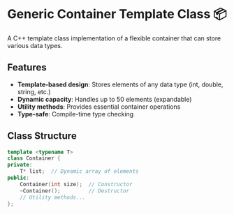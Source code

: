 # Generic Container Template Class 📦

A C++ template class implementation of a flexible container that can store various data types.

## Features
- **Template-based design**: Stores elements of any data type (int, double, string, etc.)
- **Dynamic capacity**: Handles up to 50 elements (expandable)
- **Utility methods**: Provides essential container operations
- **Type-safe**: Compile-time type checking

## Class Structure
```cpp
template <typename T>
class Container {
private:
    T* list;  // Dynamic array of elements
public:
    Container(int size);  // Constructor
    ~Container();         // Destructor
    // Utility methods...
};
